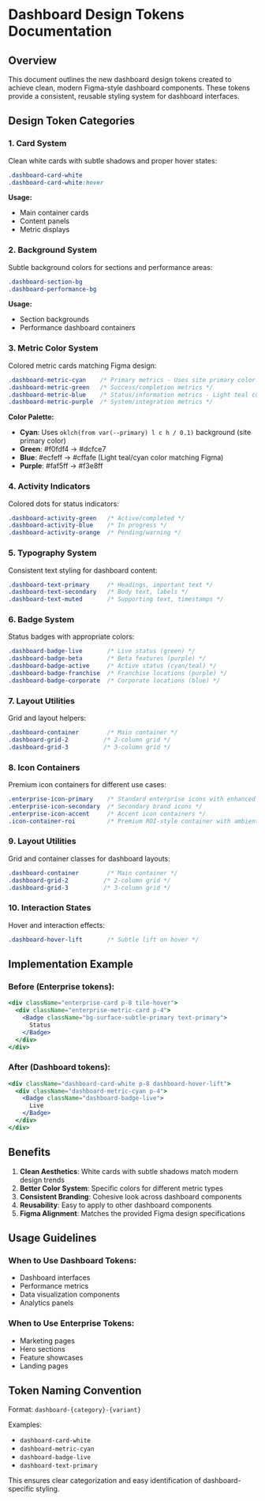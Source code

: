 # Dashboard Design Tokens Documentation

## Overview
This document outlines the new dashboard design tokens created to achieve clean, modern Figma-style dashboard components. These tokens provide a consistent, reusable styling system for dashboard interfaces.

## Design Token Categories

### 1. Card System
Clean white cards with subtle shadows and proper hover states:

```css
.dashboard-card-white
.dashboard-card-white:hover
```

**Usage:**
- Main container cards
- Content panels
- Metric displays

### 2. Background System
Subtle background colors for sections and performance areas:

```css
.dashboard-section-bg
.dashboard-performance-bg
```

**Usage:**
- Section backgrounds
- Performance dashboard containers

### 3. Metric Color System
Colored metric cards matching Figma design:

```css
.dashboard-metric-cyan    /* Primary metrics - Uses site primary color */
.dashboard-metric-green   /* Success/completion metrics */
.dashboard-metric-blue    /* Status/information metrics - Light teal color */
.dashboard-metric-purple  /* System/integration metrics */
```

**Color Palette:**
- **Cyan**: Uses `oklch(from var(--primary) l c h / 0.1)` background (site primary color)
- **Green**: #f0fdf4 → #dcfce7
- **Blue**: #ecfeff → #cffafe (Light teal/cyan color matching Figma)
- **Purple**: #faf5ff → #f3e8ff

### 4. Activity Indicators
Colored dots for status indicators:

```css
.dashboard-activity-green   /* Active/completed */
.dashboard-activity-blue    /* In progress */
.dashboard-activity-orange  /* Pending/warning */
```

### 5. Typography System
Consistent text styling for dashboard content:

```css
.dashboard-text-primary     /* Headings, important text */
.dashboard-text-secondary   /* Body text, labels */
.dashboard-text-muted       /* Supporting text, timestamps */
```

### 6. Badge System
Status badges with appropriate colors:

```css
.dashboard-badge-live       /* Live status (green) */
.dashboard-badge-beta       /* Beta features (purple) */
.dashboard-badge-active     /* Active status (cyan/teal) */
.dashboard-badge-franchise  /* Franchise locations (purple) */
.dashboard-badge-corporate  /* Corporate locations (blue) */
```

### 7. Layout Utilities
Grid and layout helpers:

```css
.dashboard-container        /* Main container */
.dashboard-grid-2          /* 2-column grid */
.dashboard-grid-3          /* 3-column grid */
```

### 8. Icon Containers
Premium icon containers for different use cases:

```css
.enterprise-icon-primary    /* Standard enterprise icons with enhanced borders */
.enterprise-icon-secondary  /* Secondary brand icons */
.enterprise-icon-accent     /* Accent icon containers */
.icon-container-roi         /* Premium ROI-style container with ambient background */
```

### 9. Layout Utilities
Grid and container classes for dashboard layouts:

```css
.dashboard-container        /* Main container */
.dashboard-grid-2          /* 2-column grid */
.dashboard-grid-3          /* 3-column grid */
```

### 10. Interaction States
Hover and interaction effects:

```css
.dashboard-hover-lift       /* Subtle lift on hover */
```

## Implementation Example

### Before (Enterprise tokens):
```jsx
<div className="enterprise-card p-8 tile-hover">
  <div className="enterprise-metric-card p-4">
    <Badge className="bg-surface-subtle-primary text-primary">
      Status
    </Badge>
  </div>
</div>
```

### After (Dashboard tokens):
```jsx
<div className="dashboard-card-white p-8 dashboard-hover-lift">
  <div className="dashboard-metric-cyan p-4">
    <Badge className="dashboard-badge-live">
      Live
    </Badge>
  </div>
</div>
```

## Benefits

1. **Clean Aesthetics**: White cards with subtle shadows match modern design trends
2. **Better Color System**: Specific colors for different metric types
3. **Consistent Branding**: Cohesive look across dashboard components
4. **Reusability**: Easy to apply to other dashboard components
5. **Figma Alignment**: Matches the provided Figma design specifications

## Usage Guidelines

### When to Use Dashboard Tokens:
- Dashboard interfaces
- Performance metrics
- Data visualization components
- Analytics panels

### When to Use Enterprise Tokens:
- Marketing pages
- Hero sections
- Feature showcases
- Landing pages

## Token Naming Convention

Format: `dashboard-{category}-{variant}`

Examples:
- `dashboard-card-white`
- `dashboard-metric-cyan`
- `dashboard-badge-live`
- `dashboard-text-primary`

This ensures clear categorization and easy identification of dashboard-specific styling.
